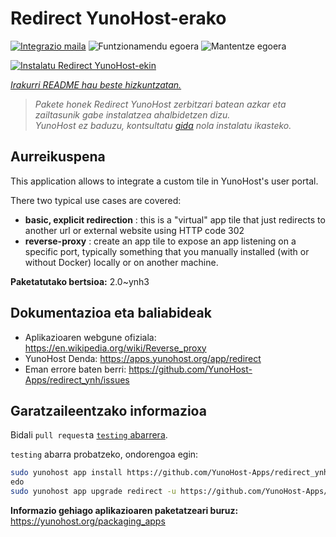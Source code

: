 <!--
Ohart ongi: README hau automatikoki sortu da <https://github.com/YunoHost/apps/tree/master/tools/readme_generator>ri esker
EZ editatu eskuz.
-->

# Redirect YunoHost-erako

[![Integrazio maila](https://dash.yunohost.org/integration/redirect.svg)](https://ci-apps.yunohost.org/ci/apps/redirect/) ![Funtzionamendu egoera](https://ci-apps.yunohost.org/ci/badges/redirect.status.svg) ![Mantentze egoera](https://ci-apps.yunohost.org/ci/badges/redirect.maintain.svg)

[![Instalatu Redirect YunoHost-ekin](https://install-app.yunohost.org/install-with-yunohost.svg)](https://install-app.yunohost.org/?app=redirect)

*[Irakurri README hau beste hizkuntzatan.](./ALL_README.md)*

> *Pakete honek Redirect YunoHost zerbitzari batean azkar eta zailtasunik gabe instalatzea ahalbidetzen dizu.*  
> *YunoHost ez baduzu, kontsultatu [gida](https://yunohost.org/install) nola instalatu ikasteko.*

## Aurreikuspena

This application allows to integrate a custom tile in YunoHost's user portal.

There two typical use cases are covered:
- **basic, explicit redirection** : this is a "virtual" app tile that just redirects to another url or external website using HTTP code 302
- **reverse-proxy** : create an app tile to expose an app listening on a specific port, typically something that you manually installed (with or without Docker) locally or on another machine.


**Paketatutako bertsioa:** 2.0~ynh3
## Dokumentazioa eta baliabideak

- Aplikazioaren webgune ofiziala: <https://en.wikipedia.org/wiki/Reverse_proxy>
- YunoHost Denda: <https://apps.yunohost.org/app/redirect>
- Eman errore baten berri: <https://github.com/YunoHost-Apps/redirect_ynh/issues>

## Garatzaileentzako informazioa

Bidali `pull request`a [`testing` abarrera](https://github.com/YunoHost-Apps/redirect_ynh/tree/testing).

`testing` abarra probatzeko, ondorengoa egin:

```bash
sudo yunohost app install https://github.com/YunoHost-Apps/redirect_ynh/tree/testing --debug
edo
sudo yunohost app upgrade redirect -u https://github.com/YunoHost-Apps/redirect_ynh/tree/testing --debug
```

**Informazio gehiago aplikazioaren paketatzeari buruz:** <https://yunohost.org/packaging_apps>
